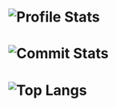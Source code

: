 # ![Profile Stats](https://github-readme-stats.vercel.app/api?username=GR3YH4TT3R93&show_icons=true&hide_border=true&theme=onedark)

# ![Commit Stats](https://github-readme-streak-stats.herokuapp.com/?user=GR3YH4TT3R93&hide_border=true&theme=onedark)

# ![Top Langs](https://github-readme-stats.vercel.app/api/top-langs/?username=GR3YH4TT3R93&hide_border=true&theme=onedark)

<!--
**GR3YH4TT3R93/GR3YH4TT3R93** is a ✨ _special_ ✨ repository because its `README.md` (this file) appears on your GitHub profile.

Here are some ideas to get you started:

- 🔭 I’m currently working on ...
- 🌱 I’m currently learning ...
- 👯 I’m looking to collaborate on ...
- 🤔 I’m looking for help with ...
- 💬 Ask me about ...
- 📫 How to reach me: ...
- 😄 Pronouns: ...
- ⚡ Fun fact: ...
-->
